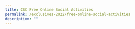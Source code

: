 ```yaml
---
title: CSC Free Online Social Activities
permalink: /exclusives-2022/free-online-social-activities
description: ""
---
```



